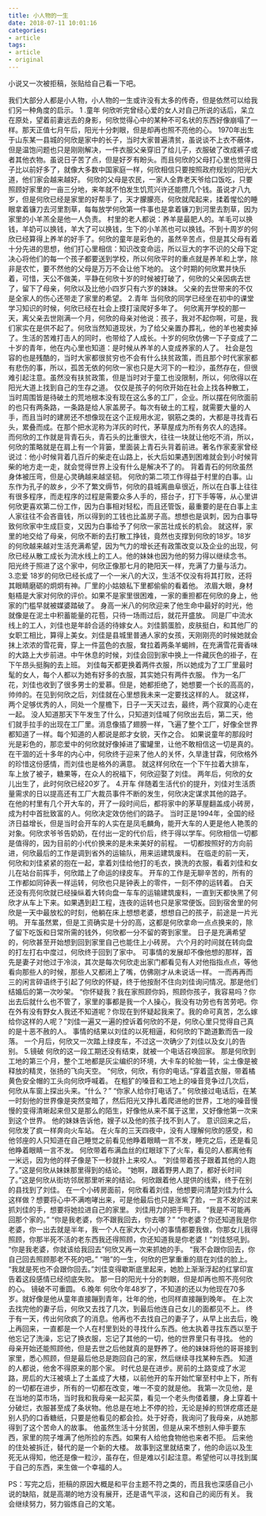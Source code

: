 ```yaml
---
title: 小人物的一生
date: 2018-07-11 10:01:16
categories:
- article
tags:
- article
- original
---
```

小说又一次被拒稿，张贴给自己看一下吧。
<!-- more -->
我们大部分人都是小人物，小人物的一生或许没有太多的传奇，但是依然可以给我们另一种角度的启示。
1 .童年
何欣听完曾经心爱的女人对自己所说的话后，呆立在原处，望着前妻远去的身影，何欣觉得心中的某种不可名状的东西好像崩塌了一样。那天正值七月午后，阳光十分刺眼，但是却再也照不亮他的心。
1970年出生于山东某一县城的何欣是家中的长子，当时大家普遍清贫，虽说谈不上衣不蔽体，但是温饱问题也只是刚刚解决，一件衣服父亲穿旧了给儿子，衣服破了改成裤子或者其他衣物。虽说日子苦了点，但是好歹有盼头。而且何欣的父母打心里也觉得日子比以前好多了，就像大多数中国家庭一样，何欣相信只要按照政府规划的阳光大道，他们家会越来越好。
何欣的父母是农民，一家人全靠老天爷给口饭吃，只要照顾好家里的一亩三分地，来年就不怕发生饥荒兴许还能攒几个钱。虽说才八九岁，但是何欣已经是家里的好帮手了，天才朦朦亮，何欣就爬起来，揉着惺忪的睡眼拿着镰刀去河里割草，每每放学何欣第一件事也是拿着镰刀到河里去割草，因为家里的小羊羔全是他一人负责。
村里的老人都说：养羊是最肥人的。羊毛可以换钱，羊奶可以换钱，羊大了可以换钱，生下的小羊羔也可以换钱。不到十周岁的何欣已经算得上养羊的好手了。何欣的童年是彩色的，虽然辛苦点，但是其父母有着十分先进的思想，他们打心里相信：知识改变命运，所以豆大的字不识的父母下定决心将他们的每一个孩子都要送到学校，所以何欣平时的重点就是养羊和上学，除非是农忙，要不然他的父母是万万不会让他下地的。
这个时期的何欣累并快乐着，可惜，天公不做美，平静在何欣十岁的时候被打破了，何欣的父亲因病去世了，留下了母亲，何欣以及比他小四岁只有六岁的妹妹。
父亲的去世带来的不仅是全家人的伤心还带走了家里的希望。
2.青年
当何欣的同学已经坐在初中的课堂学习知识的时候，何欣已经在社会上摸打滚爬好多年了。
何欣离开学校的那一天，离父亲去世刚满一个月，何欣的母亲对他说：孩子，我对不起你啊，可是，我们家实在是供不起了。何欣当然知道现状，为了给父亲置办葬礼，他的羊也被卖掉了。生活的苦难打击人的同时，也带给了人成长。十岁的何欣仿佛一下子变成了二十岁的青年，他在内心里也知道：是时候从养羊的人变成养家的人了。
社会是包容的也是残酷的，当时大家都很贫穷也不会有什么扶贫政策，而且那个时代家家都有悲伤的事，所以，孤苦无依的何欣一家也只是大河下的一粒沙，虽然存在，但很难引起注意。虽然没有扶贫政策，但是当时对于童工也没限制，所以，何欣得以在阳光大道上找到自己的生存之道。
仅仅是孩子的何欣开始在社会上找各种散工，当时周围皆是待破土的荒地根本没有现在这么多的工厂，企业。所以摆在何欣面前的也只有两条路，一条路是给人家盖房子。每次有破土的工程，就需要大量的人手，而且当时的建房还不想像现在这个正规用水泥，钢筋之类的，大都是寻找青石头，累叠而成。在那个把水泥称为洋灰的时代，茅草屋成为所有务农人的选择。
而何欣的工作就是背青石头，青石头的比重很大，往往一块就让他吃不消，所以，何欣的策略就是在肩上有一个背篓，里面装上青石头背着前进。著名作家麦家曾经说过：他小时候背着几百斤的柴走在山路上，长大后如果遇到困难就会到小时候背柴的地方走一走，就会觉得世界上没有什么是解决不了的。
背着青石的何欣虽然身体被压弯，但是心灵确越来越坚韧。
何欣的第二项工作得益于村里的白事。山东作为孔子的故乡，少不了繁文缛节，何欣的县城离曲阜很近，所以在白事上往往有很多程序，而走程序的过程是需要众多人手的，搭台子，打下手等等，从心里讲何欣更喜欢第二份工作，因为白事相对轻松，而且还管饭，最重要的是在白事上主人家往往不会吝啬钱，所以得到的工钱也比盖房子高。想想也是讽刺，因为白事导致何欣家中生成巨变，又因为白事给予了何欣一家茁壮成长的机会。
就这样，家里的地交给了母亲，何欣不断的去打散工挣钱，竟然也支撑到何欣的18岁。18岁的何欣越来越对生活充满希望，因为气力的增长还有政策改变以及企业的出现，何欣已经从散工成长为流水线上的工人。他的妹妹也因为他的努力得以继续念书。
阳光终于照进了这个家中，何欣正像那七月的艳阳天一样，充满了力量与活力。
3.恋爱
18岁的何欣已经长成了一个一米八的大汉，生活不仅没有将其打败，还将其眼睛磨砺的炯炯有神。厂里的小姑娘私下里都偷偷的看着他。
浓眉大眼，身材魁梧是大家对何欣的评价。如果不是家里很困难，一家的重担都在何欣的身上，他家的门槛早就被媒婆踏破了。
身高一米八的何欣迎来了他生命中最好的时光，他就像是在泥土中积蓄能量的花苞，只待一场雨过后，就花开盛放。
同是厂中流水线上的工人，刘佳也是年龄合适的待嫁女人。刘佳鹅蛋脸，皮肤挺白，和其他厂的女职工相比，算得上美女。刘佳是县城里普通人家的女孩，天刚刚亮的时候她就会抹上浓浓的雪花膏，穿上一件蓝色的衣服，耷拉着两条羊蝎辫，在充满雪花膏香味的大路上大步前进。中午休息的时候，刘佳会回到家中换上一件藏灰色的褂子，在下午昂头挺胸的去上班。
刘佳每天都更换着两件衣服，所以她成为了工厂里最时髦的女人，每个人都以为她有好多的衣服，其实她只有两件衣服。
作为一名厂花，刘佳也收到了很多男士的爱慕。但是，她都拒绝了，她想要一个长的高高的，帅帅的。在见到何欣之后，刘佳就在心里想我未来一定要找这样的人。
就这样，两个足够优秀的人，同处一个屋檐下，日子一天天过去，最终，两个寂寞的心走在一起。
没人知道那天下午发生了什么，只知道刘佳喊了何欣出去后，第二天，他们就手拉手的出现在工厂里。消息像插了翅膀一样，飞遍了整个工厂，好像全世界都知道了一样。每个知道的人都说是郎才女貌，天作之合。
如果说童年的那段时光是彩色的，那恋爱中的何欣就好像掉进了蜜罐里，让他不敢相信这一切是真的。
在干涸的近十多年的内心中，何欣终于迎来了他人的关怀，久旱逢甘霖，何欣格外的珍惜这份感情，而刘佳也是格外的满意。
就这样何欣在一个下午拉着大排车，车上放了被子，糖果等，在众人的祝福下，何欣迎娶了刘佳。
两年后，何欣的女儿出生了，此时何欣已经20岁了。
4.开车
伴随着生活代价的提升，刘佳对生活质量需求的日以提高还有工厂大裁员事件不断的发生，何欣决定谋求其他的路子。
在他的村里有几个开大车的，开了一段时间后，都将家中的茅草屋翻盖成小砖房，成为村中首批致富的人。何欣决定效仿他们的路子。
当时正是1994年，全国的经济日益增长，但是当时会开车的人实在是凤毛麟角，能开大车的人更是他人艳羡的对象。何欣求爷爷告奶奶，在付出一定的代价后，终于得以学车。何欣相信一切都是值得的，因为目前的小代价换来的是未来美好的前程。
一切都按照好的方向前进，何欣最后的工作是调到省外的运输队，用来运建筑废料。
在临走的前一天，何欣和刘佳紧紧的抱在一起，拿着刘佳给他打的毛衣，换洗的衣服，看着刘佳和女儿在站台前挥手，何欣踏上了命运的绿皮车。
开车的工作是无聊辛苦的，所有的工作都如同钟表一样运转，何欣也只是钟表上的零件，一刻不停的运转着。
白天还没有亮何欣就已经操纵着大转向盘一车车的运输建筑废料，一直到天都快黑了何欣才从车上下来。如果遇到赶工程，连夜的运转也只是家常便饭。回到宿舍里的何欣是一天中最放松的时刻，他躺在床上想想老婆，想想自己的孩子，前途是一片光明。
开车虽然累，但是工资确实是十分的高，这都是何欣拿命一点点换来的，除了留下吃饭和日常所需的钱外，何欣都一分不留的寄到家里。
日子是充满希望的，何欣甚至开始想到回到家里自己也能住上小砖房。
六个月的时间就在转向盘的打左打右中度过，何欣终于回到了家中。
可事情的发展却不像他想的那样，首先是妻子对他过于冷淡，其次是每次何欣走出家门都看见有人对他指指点点，等他看向那些人的时候，那些人又都闭上了嘴，仿佛刚才从未说话一样。
一而再再而三的闲言碎语终于引起了何欣的怀疑，终于他按耐不住向刘佳询问情况。那是他们结婚后的第一次吵架。
“你怀疑我？我在家照顾你妈，照顾你孩子，我容易吗？你出去后就什么也不管了，家里的事都是我一个人操心，我没有功劳也有苦劳吧。你在外有没有野女人我还不知道呢？你现在到怀疑起我来了。我的命可真苦，怎么嫁给你这样的人呢？”刘佳一遍又一遍的控诉着何欣的不是，何欣心里只觉得自己真的是十恶不赦的人。
事情的结果以刘佳的以死相逼，和何欣的下跪道歉而告一段落。
一个月后，何欣又一次踏上绿皮车，不过这一次确少了刘佳以及女儿的告别。
5.镜破
何欣的这一段工期还没有结束，就被一个电话召唤回家。
那是何欣到工地的第三个月，整个工地都是灰尘编织的环境，大卡车的轮胎一转，尘土像是被释放的精灵，张扬的飞向天空。
“何欣，何欣，有你的电话。”穿着蓝衣服，带着橘黄色安全帽的工头向何欣呼喊着。
在粗犷的嗓音和工地上的噪音竞争过几次后，何欣从车窗上探出头来。“什么？”
“你家人给你打电话了。”
何欣接过电话后，在某一时刻他的世界像是突然变暗了，然后阳光又挣扎着爬进他的世界，工地的噪音慢慢的变得清晰起来但又是那么的陌生，好像他从来不属于这里，又好像他第一次来到这个世界。
他的妹妹告诉他，嫂子以及他的孩子找不到人了。
意识回来之后，何欣发了疯一样奔向火车站。
在火车的三天四夜中，没有人理解何欣的感受，和他邻座的人只知道在自己睡觉之前看见他睁着眼睛一言不发，睡完之后，还是看见他睁着眼睛一言不发。
何欣带着布满血丝的红眼球下了火车，看见的人都离他有一米远，因为他的样子像是下一秒就扑上来咬人。
“刘佳带着孩子跟着其他的人跑了。”这是何欣从妹妹那里得到的结论。
“她啊，跟着野男人跑了，都好长时间了。”这是何欣从街坊邻居那里听来的结论。
何欣跟着他人提供的线索，终于在别的县找到了刘佳。
在一个小砖房面前，何欣看着刘佳，他想要问清楚刘佳为什么这样做？想要将心中不满咆哮出来，可是他最后也只是涨紫了脸，一言不发的过来抓刘佳的手，想要将她拉进自己的家里。
刘佳用力的把手甩开。
“我是不可能再回那个家的。”
“你是我老婆，你不跟我回去，你去哪？”
“你老婆？你还知道我是你老婆，你一出去就是半年，我一个人在家大大小小的事情都要我做，你那女儿我得照顾，你那半死不活的老东西我还得照顾，你还知道我是你老婆！”刘佳怒吼到。
“你是我老婆，你就该给我回去”何欣又再一次来抓她的手。
“我不会跟你回去，你自己回去照顾那老不死的吧。”
“啪”的一生，何欣的巴掌重重的扇在刘佳的脸上。
“我就是死也不会跟你回去。”刘佳变得歇斯底里起来，她脸上渐渐浮起的红掌印宣告着这段感情已经彻底失败。
那一日的阳光十分的刺眼，但是却再也照不亮何欣的心。
镜破不可重圆。
6.晚年
何欣今年48岁了，不知道的还以为他现在70多岁。就好像是他从童年直接蹦到青年，壮年的他，也同样直接蹦到晚年。
在上次去找完他的妻子后，何欣又去找了几次，到最后他连自己女儿的面都见不上。
终于有一天，传出何欣疯了的消息。他再也不去找自己的妻子了，从早上出去后，晚上再回来，一直都是一个人在村里到处的寻找什么东西。他太执着寻找东西以至于他忘记了洗澡，忘记了换衣服，忘记了其他的一切，他的世界里只有寻找。
他的母亲开始还能照顾他，但是去世之后他就真的是野养了。他的妹妹将他的哥哥接到家里，悉心照顾，但是最后他总是跑回自己的家，然后继续寻找某种东西。
知道的人都说，他舍不得原来的那个家。
时代总是在进步。房前的土路变成了水泥路，房后的大汪被填上了土盖成了大楼，以前他开的车开始忙窜至村中上下，所有的一切都在进步，所有的一切都在改变，唯一不变的就是他。
我第一次见他，是在当地的菜市场，当时我和我母亲一起买菜，看见一个老头佝偻着腰，身上穿着十分破烂，衣服甚至成了条状物。他总是在地上不停的捡，无论是掉的煎饼疙瘩还是别人扔的口香糖纸，只要是他看见的都会捡。处于好奇，我询问了我母亲，从她那得到了这个苦命人的故事。
他虽然生活十分贫困，但是从来不想别人伸手要东西，家里的院子堆满了他所捡的东西。如果有人给他食物他也来者不拒。
后来他的住处被拆迁，替代的是一个新的大楼。
故事到这里就结束了，他的命运以及生死无从得知，他还是像一粒沙，虽存在，但是难以引起注意。希望他可以寻找到属于自己的东西，来生做一个幸福的人。


PS：写完之后，拒稿的原因大概是和平台主题不符之类的，而且我也深感自己小说的缺陷，就是高潮的地方没有展开，还是语气平淡，这和自己的阅历有关。
我会继续努力，努力锻炼自己的文笔。




